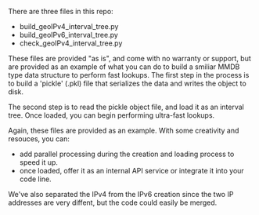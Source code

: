 There are three files in this repo:

   - build_geoIPv4_interval_tree.py
   - build_geoIPv6_interval_tree.py
   - check_geoIPv4_interval_tree.py

These files are provided "as is", and come with no warranty or support, but are provided as an example of what you can do to build a smiliar MMDB type
data structure to perform fast lookups.  The first step in the process is to build a 'pickle' (.pkl) file that serializes the data and writes the object
to disk.

The second step is to read the pickle object file, and load it as an interval tree.  Once loaded, you can begin performing ultra-fast lookups.

Again, these files are provided as an example. With some creativity and resouces, you can:

* add parallel processing during the creation and loading process to speed it up.
* once loaded, offer it as an internal API service or integrate it into your code line.

We've also separated the IPv4 from the IPv6 creation since the two IP addresses are very diffent, but the code could easily be merged.

